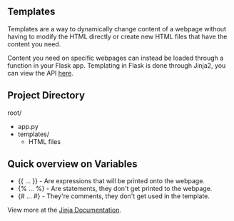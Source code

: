 ## Templates

Templates are a way to dynamically change content of a webpage without having to modify the HTML directly or create new HTML files that have the content you need.

Content you need on specific webpages can instead be loaded through a function in your Flask app. Templating in Flask is done through Jinja2, you can view the API [here](http://jinja.pocoo.org).

## Project Directory

root/
 - app.py
 - templates/
    - HTML files

## Quick overview on Variables

- {{ ... }} - Are expressions that will be printed onto the webpage.
- {% ... %} - Are statements, they don't get printed to the webpage.
- {# ... #} - They're comments, they don't get used in the template.

View more at the [Jinja Documentation](http://jinja.pocoo.org/docs/dev/templates/).
